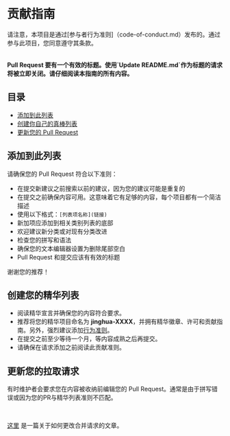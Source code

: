 # 贡献指南
请注意，本项目是通过[参与者行为准则]（code-of-conduct.md）发布的。通过参与此项目，您同意遵守其条款。

<br/>
<strong>Pull Request 要有一个有效的标题。使用`Update README.md`作为标题的请求将被立即关闭。请仔细阅读本指南的所有内容。 </strong>

<br/>

## 目录

- [添加到此列表](#添加到此列表)
- [创建你自己的真棒列表](#创建您的精华列表)
- [更新您的 Pull Request](#更新您的拉取请求)

## 添加到此列表
请确保您的 Pull Request 符合以下准则：
- 在提交新建议之前搜索以前的建议，因为您的建议可能是重复的
- 在提交之前确保内容可用。这意味着它有足够的内容，每个项目都有一个简洁描述
- 使用以下格式：`[列表项名称](链接)`
- 新加项应添加到相关类别列表的底部
- 欢迎建议新分类或对现有分类改进
- 检查您的拼写和语法
- 确保您的文本编辑器设置为删除尾部空白
- Pull Request 和提交应该有有效的标题

谢谢您的推荐！

## 创建您的精华列表
- 阅读精华宣言并确保您的内容符合要求。
- 推荐将您的精华项目命名为 **jinghua-XXXX**，并拥有精华徽章、许可和贡献指南。另外，强烈建议添加[行为准则](https://www.contributor-covenant.org/zh-cn/version/1/4/code-of-conduct)。 
- 在提交之前至少等待一个月，等内容成熟之后再提交。
- 请确保在请求添加之前阅读此贡献准则。

## 更新您的拉取请求
有时维护者会要求您在内容被收纳前编辑您的 Pull Request。通常是由于拼写错误或因为您的PR与精华列表准则不匹配。

<br/>

[这里](https://github.com/RichardLitt/knowledge/blob/master/github/amending-a-commit-guide.md) 是一篇关于如何更改合并请求的文章。

